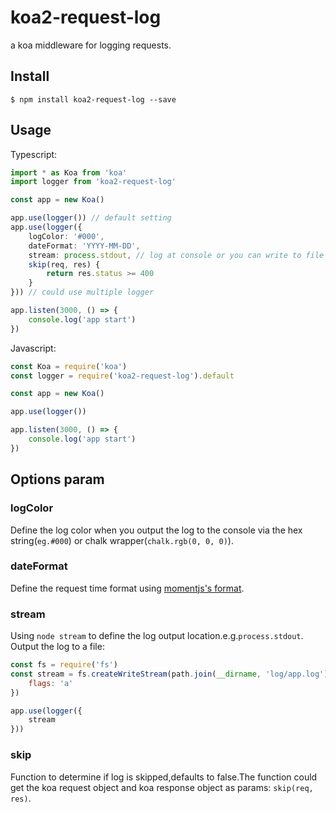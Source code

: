 # koa2-request-log
a koa middleware for logging requests.

## Install
```console
$ npm install koa2-request-log --save
```

## Usage
Typescript:
```Typescript
import * as Koa from 'koa'
import logger from 'koa2-request-log'

const app = new Koa()

app.use(logger()) // default setting
app.use(logger({
    logColor: '#000',
    dateFormat: 'YYYY-MM-DD',
    stream: process.stdout, // log at console or you can write to file
    skip(req, res) {
        return res.status >= 400
    }
})) // could use multiple logger

app.listen(3000, () => {
    console.log('app start')
})
```
Javascript:
```Javascript
const Koa = require('koa')
const logger = require('koa2-request-log').default

const app = new Koa()

app.use(logger())

app.listen(3000, () => {
    console.log('app start')
})
```

## Options param
### logColor
Define the log color when you output the log to the console via the hex string(`eg.#000`) or chalk wrapper(`chalk.rgb(0, 0, 0)`).

### dateFormat
Define the request time format using [momentjs's format](https://momentjs.com/docs/#/parsing/string-format/).

### stream
Using `node stream` to define the log output location.e.g.`process.stdout`.
Output the log to a file:
```Javascript
const fs = require('fs')
const stream = fs.createWriteStream(path.join(__dirname, 'log/app.log'), {
    flags: 'a'
})

app.use(logger({
    stream
}))
```

### skip
Function to determine if log is skipped,defaults to false.The function could get the koa request object and koa response object as params: `skip(req, res)`.